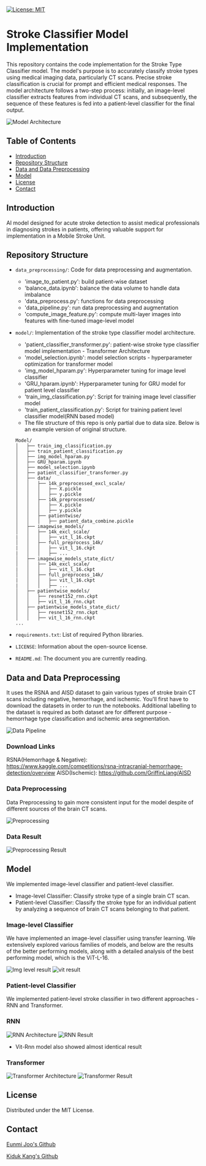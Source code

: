 [![License: MIT](https://img.shields.io/badge/License-MIT-yellow.svg)](https://opensource.org/licenses/MIT)

# Stroke Classifier Model Implementation

This repository contains the code implementation for the Stroke Type Classifier model. The model's purpose is to accurately classify stroke types using medical imaging data, particularly CT scans. Precise stroke classification is crucial for prompt and efficient medical responses. The model architecture follows a two-step process: initially, an image-level classifier extracts features from individual CT scans, and subsequently, the sequence of these features is fed into a patient-level classifier for the final output.

![Model Architecture](./assets/model_architecture.png)

## Table of Contents

- [Introduction](#introduction)
- [Repository Structure](#repository-structure)
- [Data and Data Preprocessing](#data)
- [Model](#model)
- [License](#license)
- [Contact](#contact)

## <a name="introduction"></a>Introduction

AI model designed for acute stroke detection to assist medical professionals in diagnosing strokes in patients, offering valuable support for implementation in a Mobile Stroke Unit.

## <a name="repository-structure"></a>Repository Structure

- `data_preprocessing/`: Code for data preprocessing and augmentation.
	- 'image_to_patient.py': build patient-wise dataset
	- 'balance_data.ipynb': balance the data volume to handle data imbalance
	- 'data_preprocess.py': functions for data preprocessing
	- 'data_pipeline.py': run data preprocessing and augmentation
	- 'compute_image_feature.py': compute multi-layer images into features with fine-tuned image-level model
	
- `model/`: Implementation of the stroke type classifier model architecture.
	- 'patient_classifier_transformer.py': patient-wise stroke type classifier model implementation - Transformer Architecture
   	- 'model_selection.ipynb': model selection scripts - hyperparameter optimization for transformer model
	- 'img_model_hparam.py': Hyperparameter tuning for image level classifier
	- 'GRU_hparam.ipynb': Hyperparameter tuning for GRU model for patient level classifier
	- 'train_img_classification.py': Script for training image level classifier model
	- 'train_patient_classification.py': Script for training patient level classifier model(RNN based model)
	- The file structure of this repo is only partial due to data size. Below is an example version of original structure.
	```
	Model/
	│   ├── train_img_classification.py
	│   ├── train_patient_classification.py
	│   ├── img_model_hparam.py
	│   ├── GRU_hparam.ipynb
	│   ├── model_selection.ipynb
	│   ├── patient_classifier_transformer.py
	│   ├── data/
	│   │   ├── 14k_preprocessed_excl_scale/
	│   │   │   ├── X.pickle
	│   │   │   ├── y.pickle
	│   │   ├── 14k_preprocessed/
	│   │   │   ├── X.pickle
	│   │   │   ├── y.pickle
	│   │   ├── patientwise/
	│   │   │   ├── patient_data_combine.pickle
 	│   ├── imagewise_models/
	│   │   ├── 14k_excl_scale/
 	|   │   │   ├── vit_l_16.ckpt
 	│   │   ├── full_preprocess_14k/
 	|   │   │   ├── vit_l_16.ckpt
 	|   │   │   ├── ...
  	│   ├── imagewise_models_state_dict/
	│   │   ├── 14k_excl_scale/
 	|   │   │   ├── vit_l_16.ckpt
 	│   │   ├── full_preprocess_14k/
 	|   │   │   ├── vit_l_16.ckpt
 	|   │   │   ├── ...
  	│   ├── patientwise_models/
	│   │   ├── resnet152_rnn.ckpt
 	│   │   ├── vit_l_16_rnn.ckpt
 	│   ├── patientwise_models_state_dict/
	│   │   ├── resnet152_rnn.ckpt
 	│   │   ├── vit_l_16_rnn.ckpt
 	...
	```


- `requirements.txt`: List of required Python libraries.
- `LICENSE`: Information about the open-source license.
- `README.md`: The document you are currently reading.

## <a name="data"></a>Data and Data Preprocessing

It uses the RSNA and AISD dataset to gain various types of stroke brain CT scans including negative, hemorrhage, and ischemic.
You'll first have to download the datasets in order to run the notebooks. Additional labelling to the dataset is required as both dataset are for different purpose - hemorrhage type classification and ischemic area segmentation.

![Data Pipeline](./assets/data_pipeline.png)

### Download Links

RSNA(Hemorrhage & Negative): https://www.kaggle.com/competitions/rsna-intracranial-hemorrhage-detection/overview
AISD(Ischemic): https://github.com/GriffinLiang/AISD

### Data Preprocessing

Data Preprocessing to gain more consistent input for the model despite of different sources of the brain CT scans.

![Preprocessing](./assets/preprocessing.png)

### Data Result

![Preprocessing Result](./assets/preprocessing_result.png)

## <a name="model"></a>Model

We implemented image-level classifier and patient-level classifier.

- Image-level Classifier: Classify stroke type of a single brain CT scan.
- Patient-level Classifier: Classify the stroke type for an individual patient by analyzing a sequence of brain CT scans belonging to that patient.

### Image-level Classifier
We have implemented an image-level classifier using transfer learning. We extensively explored various families of models, and below are the results of the better performing models, along with a detailed analysis of the best performing model, which is the ViT-L-16.

![Img level result](./assets/img_level_result.png)
![vit result](./assets/vit_result.png)
### Patient-level Classifier

We implemented patient-level stroke classifier in two different approaches - RNN and Transformer.

### RNN

![RNN Architecture](./assets/rnn_architecture.png)
![RNN Result](./assets/rnn_result.png)
- Vit-Rnn model also showed almost identical result
### Transformer

![Transformer Architecture](./assets/transformer_architecture.png)
![Transformer Result](./assets/transformer_result.png)

## <a name="license"></a>License
Distributed under the MIT License.

## <a name="contact"></a>Contact

[Eunmi Joo's Github](https://github.com/eunmi228)

[Kiduk Kang's Github](https://github.com/kdkangg)

